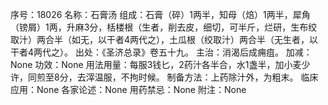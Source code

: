 序号：18026
名称：石膏汤
组成：石膏（碎）1两半，知母（焙）1两半，犀角（镑屑）1两，升麻3分，栝楼根（生者，削去皮，细切，可半斤，烂研，生布绞取汁）两合半（如无，以干者4两代之），土瓜根（绞取汁）两合半（无生者，以干者4两代之）。
出处：《圣济总录》卷五十九。
主治：消渴后成痈疽。
加减：None
功效：None
用法用量：每服3钱匕，2药汁各半合，水1盏半，加小麦少许，同煎至8分，去滓温服，不拘时候。
制备方法：上药除汁外，为粗末。
临床应用：None
各家论述：None
用药禁忌：None
附注：None
